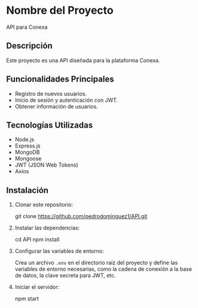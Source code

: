 # Nombre del Proyecto

API para Conexa

## Descripción

Este proyecto es una API diseñada para la plataforma Conexa.

## Funcionalidades Principales

- Registro de nuevos usuarios.
- Inicio de sesión y autenticación con JWT.
- Obtener información de usuarios.

## Tecnologías Utilizadas

- Node.js
- Express.js
- MongoDB
- Mongoose
- JWT (JSON Web Tokens)
- Axios

## Instalación

1. Clonar este repositorio:

   git clone https://github.com/pedrodominguez1/API.git

2. Instalar las dependencias:

   cd API
   npm install

3. Configurar las variables de entorno:

   Crea un archivo `.env` en el directorio raíz del proyecto y define las variables de entorno necesarias, como la cadena de conexión a la base de datos, la clave secreta para JWT, etc.

4. Iniciar el servidor:

   npm start
